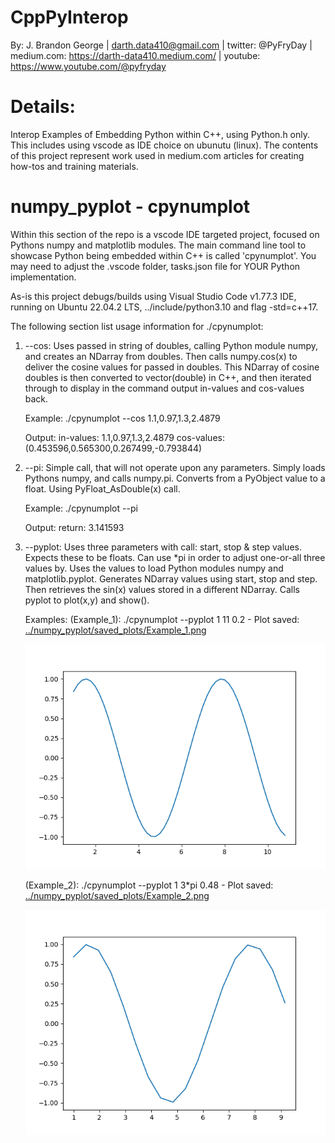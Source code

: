 # CppPyInterop
By: J. Brandon George | darth.data410@gmail.com | twitter: @PyFryDay | medium.com: https://darth-data410.medium.com/ | youtube: https://www.youtube.com/@pyfryday

# Details:
Interop Examples of Embedding Python within C++, using Python.h only. This includes using vscode as IDE choice on ubunutu (linux). The contents of this project represent work used in medium.com articles for creating how-tos and training materials.

# numpy_pyplot - cpynumplot
Within this section of the repo is a vscode IDE targeted project, focused on Pythons numpy and matplotlib modules. The main command line tool to showcase Python being embedded within C++ is called 'cpynumplot'. You may need to adjust the .vscode folder, tasks.json file for YOUR Python implementation. 

As-is this project debugs/builds using Visual Studio Code v1.77.3 IDE, running on Ubuntu 22.04.2 LTS, ../include/python3.10 and flag -std=c++17. 

The following section list usage information for ./cpynumplot:
 1. --cos:
    Uses passed in string of doubles, calling Python module numpy, and creates an NDarray from
    doubles. Then calls numpy.cos(x) to deliver the cosine values for passed in doubles.
    This NDarray of cosine doubles is then converted to vector(double) in C++, and then iterated through
    to display in the command output in-values and cos-values back. 
    
    Example:
    ./cpynumplot --cos 1.1,0.97,1.3,2.4879

    Output:
    in-values: 1.1,0.97,1.3,2.4879
    cos-values: (0.453596,0.565300,0.267499,-0.793844) 

 2. --pi:
    Simple call, that will not operate upon any parameters. Simply loads Pythons numpy, and calls numpy.pi. 
    Converts from a PyObject value to a float. Using PyFloat_AsDouble(x) call.

    Example:
    ./cpynumplot --pi

    Output:
    return: 3.141593 

 3. --pyplot:
    Uses three parameters with call: start, stop & step values. Expects these to be floats. Can use *pi in
    order to adjust one-or-all three values by. Uses the values to load Python modules numpy and 
    matplotlib.pyplot. Generates NDarray values using start, stop and step. Then retrieves the sin(x) values
    stored in a different NDarray. Calls pyplot to plot(x,y) and show(). 
    
    Examples:
    (Example_1): ./cpynumplot --pyplot 1 11 0.2 - Plot saved: <a href="https://github.com/DarthData410/CppPyInterop/blob/main/numpy_pyplot/saved_plots/Example_1.png?raw=true">../numpy_pyplot/saved_plots/Example_1.png</a>

    <img src="https://github.com/DarthData410/CppPyInterop/blob/main/numpy_pyplot/saved_plots/Example_1.png?raw=true">
    
    (Example_2): ./cpynumplot --pyplot 1 3*pi 0.48 - Plot saved: <a href="https://github.com/DarthData410/CppPyInterop/blob/main/numpy_pyplot/saved_plots/Example_2.png?raw=true">../numpy_pyplot/saved_plots/Example_2.png</a>
    
    <img src="https://github.com/DarthData410/CppPyInterop/blob/main/numpy_pyplot/saved_plots/Example_2.png?raw=true">
